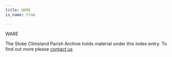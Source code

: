 ```yaml
---
title: WARE
is_name: true

---
```


WARE


The Stoke Climsland Parish Archive holds material under this index entry. To find out more please [contact us](/contact/)
